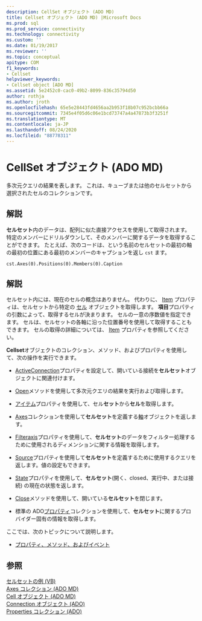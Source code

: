 ```yaml
---
description: CellSet オブジェクト (ADO MD)
title: Cellset オブジェクト (ADO MD) |Microsoft Docs
ms.prod: sql
ms.prod_service: connectivity
ms.technology: connectivity
ms.custom: ''
ms.date: 01/19/2017
ms.reviewer: ''
ms.topic: conceptual
apitype: COM
f1_keywords:
- Cellset
helpviewer_keywords:
- Cellset object [ADO MD]
ms.assetid: 5e2452c0-cac0-49b2-8099-836c35794d50
author: rothja
ms.author: jroth
ms.openlocfilehash: 65e5e28443fd4656aa2b953f18b07c952bcbb66a
ms.sourcegitcommit: 7345e4f05d6c06e1bcd73747a4a47873b3f3251f
ms.translationtype: MT
ms.contentlocale: ja-JP
ms.lasthandoff: 08/24/2020
ms.locfileid: "88778311"
---
```

# <a name="cellset-object-ado-md"></a>CellSet オブジェクト (ADO MD)
多次元クエリの結果を表します。 これは、キューブまたは他のセルセットから選択されたセルのコレクションです。  
  
## <a name="remarks"></a>解説  
 **セルセット**内のデータは、配列に似た直接アクセスを使用して取得されます。 特定のメンバーにドリルダウンして、そのメンバーに関するデータを取得することができます。 たとえば、次のコードは、という名前のセルセットの最初の軸の最初の位置にある最初のメンバーのキャプションを返し `cst` ます。  
  
```  
cst.Axes(0).Positions(0).Members(0).Caption  
```  
  
## <a name="remarks"></a>解説  
 セルセット内には、現在のセルの概念はありません。 代わりに、 [Item](./item-property-ado-md-cellset.md) プロパティは、セルセットから特定の [セル](./cell-object-ado-md.md) オブジェクトを取得します。 **項目**プロパティの引数によって、取得するセルが決まります。 セルの一意の序数値を指定できます。 セルは、セルセットの各軸に沿った位置番号を使用して取得することもできます。 セルの取得の詳細については、 [Item](./item-property-ado-md-cellset.md) プロパティを参照してください。  
  
 **Cellset**オブジェクトのコレクション、メソッド、およびプロパティを使用して、次の操作を実行できます。  
  
-   [ActiveConnection](./activeconnection-property-ado-md.md)プロパティを設定して、開いている接続を**セルセット**オブジェクトに関連付けます。  
  
-   [Open](./open-method-ado-md.md)メソッドを使用して多次元クエリの結果を実行および取得します。  
  
-   [アイテム](./item-property-ado-md-cellset.md)プロパティを使用して、セル**セット**から**セル**を取得します。  
  
-   [Axes](./axes-collection-ado-md.md)コレクションを使用して**セルセット**を定義する[軸](./axis-object-ado-md.md)オブジェクトを返します。  
  
-   [Filteraxis](./filteraxis-property-ado-md.md)プロパティを使用して、**セルセット**のデータをフィルター処理するために使用されるディメンションに関する情報を取得します。  
  
-   [Source](./source-property-ado-md.md)プロパティを使用して**セルセット**を定義するために使用するクエリを返します。値の設定もできます。  
  
-   [State](./state-property-ado-md.md)プロパティを使用して、**セルセット**(開く、closed、実行中、または接続) の現在の状態を返します。  
  
-   [Close](./close-method-ado-md.md)メソッドを使用して、開いている**セルセット**を閉じます。  
  
-   標準の ADO[プロパティ](../ado-api/properties-collection-ado.md)コレクションを使用して、**セルセット**に関するプロバイダー固有の情報を取得します。  
  
 ここでは、次のトピックについて説明します。  
  
-   [プロパティ、メソッド、およびイベント](./cellset-object-properties-methods-and-events.md)  
  
## <a name="see-also"></a>参照  
 [セルセットの例 (VB)](./cellset-example-vb.md)   
 [Axes コレクション (ADO MD)](./axes-collection-ado-md.md)   
 [Cell オブジェクト (ADO MD)](./cell-object-ado-md.md)   
 [Connection オブジェクト (ADO)](../ado-api/connection-object-ado.md)   
 [Properties コレクション (ADO)](../ado-api/properties-collection-ado.md)